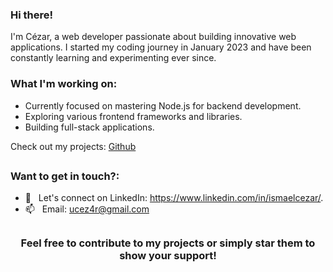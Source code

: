 ### Hi there!
I'm Cézar, a web developer passionate about building innovative web applications. 
I started my coding journey in January 2023 and have been constantly learning and experimenting ever since.

### What I'm working on:
- Currently focused on mastering Node.js for backend development.
- Exploring various frontend frameworks and libraries.
- Building full-stack applications.

Check out my projects: [Github](https://github.com/ismaelczar)

##
### Want to get in touch?:
- 🚀 &nbsp; Let's connect on LinkedIn: https://www.linkedin.com/in/ismaelcezar/.
- 📫 &nbsp; Email: ucez4r@gmail.com

##

<div align="center">

### Feel free to contribute to my projects or simply star them to show your support!
</div>
